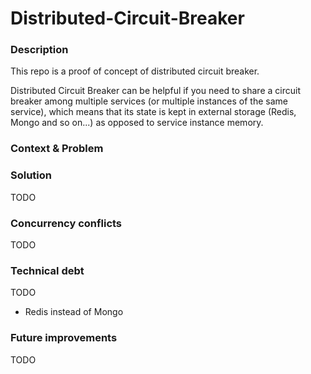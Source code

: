# Distributed-Circuit-Breaker

### Description
This repo is a proof of concept of distributed circuit breaker. 

Distributed Circuit Breaker can be helpful if you need to share a circuit breaker among multiple services (or multiple instances of the same service), which means that its state is kept in external storage (Redis, Mongo and so on...) as opposed to service instance memory. 


### Context & Problem




### Solution
TODO

### Concurrency conflicts
TODO


### Technical debt
TODO
- Redis instead of Mongo

### Future improvements
TODO
